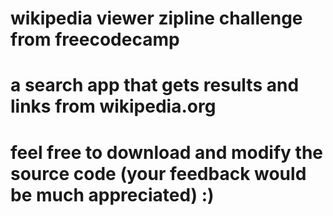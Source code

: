 # wikipedia viewer zipline challenge from freecodecamp
# a search app that gets results and links from wikipedia.org
# feel free to download and modify the source code (your feedback would be much appreciated) :)
